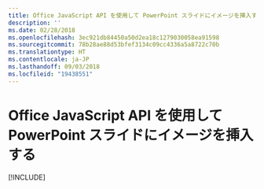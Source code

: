 ```yaml
---
title: Office JavaScript API を使用して PowerPoint スライドにイメージを挿入する
description: ''
ms.date: 02/28/2018
ms.openlocfilehash: 3ec921db84450a50d2ea18c1279030058ea91598
ms.sourcegitcommit: 78b28ae88d53bfef3134c09cc4336a5a8722c70b
ms.translationtype: HT
ms.contentlocale: ja-JP
ms.lasthandoff: 09/03/2018
ms.locfileid: "19438551"
---
```

# <a name="insert-an-image-into-a-powerpoint-slide-using-the-office-javascript-api"></a>Office JavaScript API を使用して PowerPoint スライドにイメージを挿入する

[!INCLUDE[](../includes/powerpoint-tutorial-insert-image.md)]